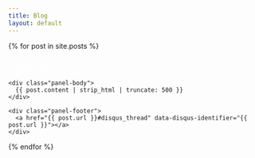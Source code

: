 ```yaml
---
title: Blog
layout: default
---
```


{% for post in site.posts %}
  <div class="panel panel-primary">
    <div class="panel-heading">
      <a href="{{ post.url }}" style="color: #fff">
      <h3 class="panel-title">{{ post.title }}</h3>
      </a>
    </div>

    <div class="panel-body">
      {{ post.content | strip_html | truncate: 500 }}
    </div>

    <div class="panel-footer">
      <a href="{{ post.url }}#disqus_thread" data-disqus-identifier="{{ post.url }}"></a>
    </div>
  </div>
{% endfor %}
